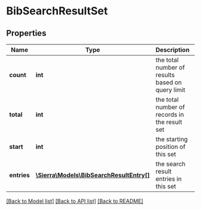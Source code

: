 # BibSearchResultSet

## Properties
Name | Type | Description | Notes
------------ | ------------- | ------------- | -------------
**count** | **int** | the total number of results based on query limit | 
**total** | **int** | the total number of records in the result set | [optional] 
**start** | **int** | the starting position of this set | [optional] 
**entries** | [**\Sierra\Models\BibSearchResultEntry[]**](BibSearchResultEntry.md) | the search result entries in this set | 

[[Back to Model list]](../README.md#documentation-for-models) [[Back to API list]](../README.md#documentation-for-api-endpoints) [[Back to README]](../README.md)


